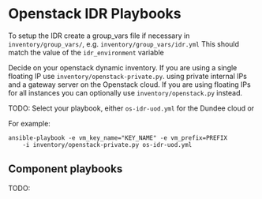 Openstack IDR Playbooks
=======================

To setup the IDR create a group_vars file if necessary in `inventory/group_vars/`, e.g. `inventory/group_vars/idr.yml`
This should match the value of the `idr_environment` variable

Decide on your openstack dynamic inventory.
If you are using a single floating IP use `inventory/openstack-private.py`.
using private internal IPs and a gateway server on the Openstack cloud.
If you are using floating IPs for all instances you can optionally use `inventory/openstack.py` instead.

TODO: Select your playbook, either `os-idr-uod.yml` for the Dundee cloud or

For example:

    ansible-playbook -e vm_key_name="KEY_NAME" -e vm_prefix=PREFIX
        -i inventory/openstack-private.py os-idr-uod.yml


Component playbooks
-------------------

TODO:
